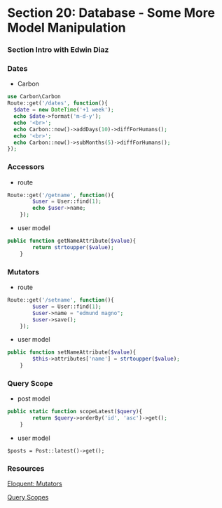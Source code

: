 # Section 20: Database - Some More Model Manipulation

### Section Intro with Edwin Diaz

### Dates
+ Carbon
```php
use Carbon\Carbon
Route::get('/dates', function(){
  $date = new DateTime('+1 week');
  echo $date->format('m-d-y');
  echo '<br>';
  echo Carbon::now()->addDays(10)->diffForHumans();
  echo '<br>';
  echo Carbon::now()->subMonths(5)->diffForHumans();
});
```
### Accessors
+ route
```php
Route::get('/getname', function(){
        $user = User::find(1);
        echo $user->name;
    });
```
+ user model
```php
public function getNameAttribute($value){
        return strtoupper($value);
    }
```

### Mutators
+ route
```php
Route::get('/setname', function(){
        $user = User::find(1);
        $user->name = "edmund magno";
        $user->save();
    });
```
+ user model
```php
public function setNameAttribute($value){
        $this->attributes['name'] = strtoupper($value);
    }
```

### Query Scope
+ post model
```php
public static function scopeLatest($query){
        return $query->orderBy('id', 'asc')->get();
    }
```
+ user model
```index function
$posts = Post::latest()->get();
```

### Resources
[Eloquent: Mutators](https://laravel.com/docs/5.2/eloquent-mutators)

[Query Scopes](https://laravel.com/docs/5.2/eloquent#query-scopes)
